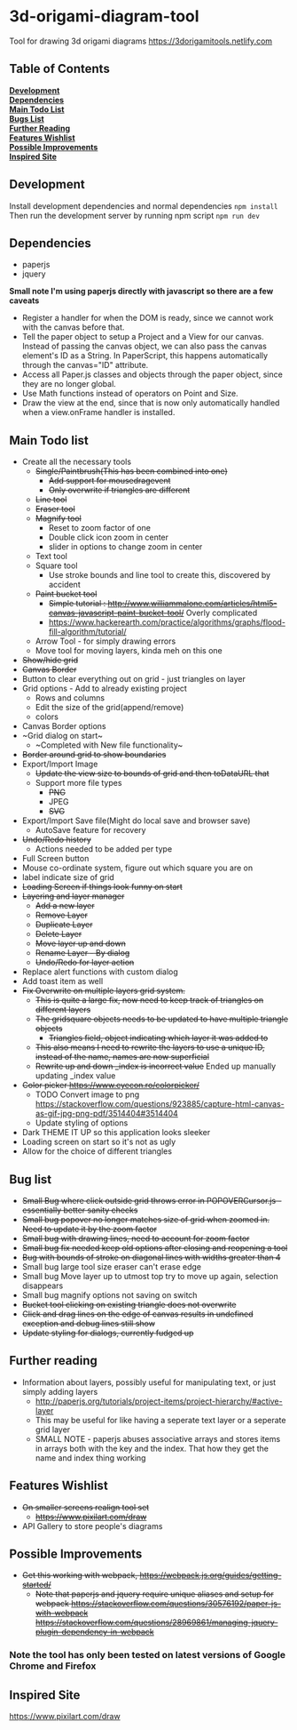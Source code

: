 # 3d-origami-diagram-tool
Tool for drawing 3d origami diagrams
https://3dorigamitools.netlify.com

## Table of Contents
**[Development](#development)**<br>
**[Dependencies](#dependencies)**<br>
**[Main Todo List](#main-todo-list)**<br>
**[Bugs List](#bug-list)**<br>
**[Further Reading](#further-reading)**<br>
**[Features Wishlist](#features-wishlist)**<br>
**[Possible Improvements](#possible-improvements)**<br>
**[Inspired Site](#inspired-site)**

## Development
Install development dependencies and normal dependencies
`npm install`
Then run the development server by running npm script
`npm run dev`

## Dependencies
* paperjs
* jquery

**Small note I'm using paperjs directly with javascript so there are a few caveats**
* Register a handler for when the DOM is ready, since we cannot work with the canvas before that.
* Tell the paper object to setup a Project and a View for our canvas. Instead of passing the canvas object, we can also pass the canvas element's ID as a String. In PaperScript, this happens automatically through the canvas="ID" attribute.
* Access all Paper.js classes and objects through the paper object, since they are no longer global.
* Use Math functions instead of operators on Point and Size.
* Draw the view at the end, since that is now only automatically handled when a view.onFrame handler is installed.

## Main Todo list
* Create all the necessary tools
  * ~~Single/Paintbrush(This has been combined into one)~~
    * ~~Add support for mousedragevent~~
    * ~~Only overwrite if triangles are different~~
  * ~~Line tool~~
  * ~~Eraser tool~~
  * ~~Magnify tool~~
    * Reset to zoom factor of one
    * Double click icon zoom in center
    * slider in options to change zoom in center
  * Text tool
  * Square tool
    * Use stroke bounds and line tool to create this, discovered by accident
  * ~~Paint bucket tool~~
    * ~~Simple tutorial : http://www.williammalone.com/articles/html5-canvas-javascript-paint-bucket-tool/~~ Overly complicated
    * https://www.hackerearth.com/practice/algorithms/graphs/flood-fill-algorithm/tutorial/
  * Arrow Tool - for simply drawing errors
  * Move tool for moving layers, kinda meh on this one
* ~~Show/hide grid~~
* ~~Canvas Border~~
* Button to clear everything out on grid - just triangles on layer
* Grid options - Add to already existing project
  * Rows and columns
  * Edit the size of the grid(append/remove)
  * colors
* Canvas Border options
* ~Grid dialog on start~
  * ~Completed with New file functionality~
* ~~Border around grid to show boundaries~~
* Export/Import Image
  * ~~Update the view size to bounds of grid and then toDataURL that~~
  * Support more file types
    * ~~PNG~~
    * JPEG
    * ~~SVG~~
* Export/Import Save file(Might do local save and browser save)
  * AutoSave feature for recovery
* ~~Undo/Redo history~~
  * Actions needed to be added per type
* Full Screen button
* Mouse co-ordinate system, figure out which square you are on
* label indicate size of grid
* ~~Loading Screen if things look funny on start~~
* ~~Layering and layer manager~~
  * ~~Add a new layer~~
  * ~~Remove Layer~~
  * ~~Duplicate Layer~~
  * ~~Delete Layer~~
  * ~~Move layer up and down~~
  * ~~Rename Layer - By dialog~~
  * ~~Undo/Redo for layer action~~
* Replace alert functions with custom dialog
* Add toast item as well
* ~~Fix Overwrite on multiple layers grid system.~~
  * ~~This is quite a large fix, now need to keep track of triangles on different layers~~
  * ~~The gridsquare objects needs to be updated to have multiple triangle objects~~
    * ~~Triangles field, object indicating which layer it was added to~~
  * ~~This also means I need to rewrite the layers to use a unique ID, instead of the name, names are now superficial~~
  * ~~Rewrite up and down _index is incorrect value~~ Ended up manually updating _index value
* ~~Color picker https://www.eyecon.ro/colorpicker/~~
  * TODO Convert image to png https://stackoverflow.com/questions/923885/capture-html-canvas-as-gif-jpg-png-pdf/3514404#3514404
  * Update styling of options
* Dark THEME IT UP so this application looks sleeker
* Loading screen on start so it's not as ugly
* Allow for the choice of different triangles

## Bug list
* ~~Small Bug where click outside grid throws error in POPOVERCursor.js - essentially better sanity checks~~
* ~~Small bug popover no longer matches size of grid when zoomed in. Need to update it by the zoom factor~~
* ~~Small bug with drawing lines, need to account for zoom factor~~
* ~~Small bug fix needed keep old options after closing and reopening a tool~~
* ~~Bug with bounds of stroke on diagonal lines with widths greater than 4~~
* Small bug large tool size eraser can't erase edge
* Small bug Move layer up to utmost top try to move up again, selection disappears
* Small bug magnify options not saving on switch
* ~~Bucket tool clicking on existing triangle does not overwrite~~
* ~~Click and drag lines on the edge of canvas results in undefined exception and debug lines still show~~
* ~~Update styling for dialogs, currently fudged up~~

## Further reading
* Information about layers, possibly useful for manipulating text, or just simply adding layers
  * http://paperjs.org/tutorials/project-items/project-hierarchy/#active-layer
  * This may be useful for like having a seperate text layer or a seperate grid layer
  * SMALL NOTE - paperjs abuses associative arrays and stores items in arrays both with the key and the index.
    That how they get the name and index thing working

## Features Wishlist
* ~~On smaller screens realign tool set~~
  * ~~https://www.pixilart.com/draw~~
* API Gallery to store people's diagrams

## Possible Improvements
* ~~Get this working with webpack, https://webpack.js.org/guides/getting-started/~~
  * ~~Note that paperjs and jquery require unique aliases and setup for webpack https://stackoverflow.com/questions/30576192/paper-js-with-webpack~~
 ~~https://stackoverflow.com/questions/28969861/managing-jquery-plugin-dependency-in-webpack~~

### Note the tool has only been tested on latest versions of Google Chrome and Firefox

## Inspired Site
https://www.pixilart.com/draw
